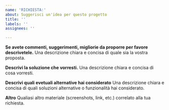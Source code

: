 ```yaml
---
name: 'RICHIESTA:'
about: Suggerisci un'idea per questo progetto
title: ''
labels: ''
assignees: ''

---
```


**Se avete commenti, suggerimenti, migliorie da proporre per favore descrivetele.**
Una descrizione chiara e concisa di quale sia la vostra proposta.

**Descrivi la soluzione che vorresti.**
Una descrizione chiara e concisa di cosa vorresti.

**Descrivi quali evetuali alternative hai considerato**
Una descrizione chiara e concisa di quali soluzioni alternative o funzionalità hai considerato.

**Altro**
Qualiasi altro materiale (screenshots, link, etc.) correlato alla tua richiesta.
